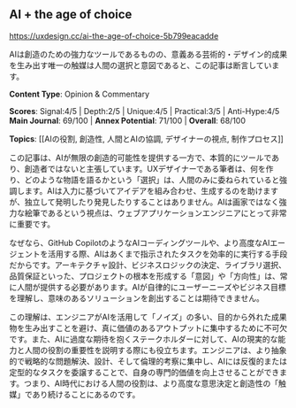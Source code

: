 ## AI + the age of choice

https://uxdesign.cc/ai-the-age-of-choice-5b799eacadde

AIは創造のための強力なツールであるものの、意義ある芸術的・デザイン的成果を生み出す唯一の触媒は人間の選択と意図であると、この記事は断言しています。

**Content Type**: Opinion & Commentary

**Scores**: Signal:4/5 | Depth:2/5 | Unique:4/5 | Practical:3/5 | Anti-Hype:4/5
**Main Journal**: 69/100 | **Annex Potential**: 71/100 | **Overall**: 68/100

**Topics**: [[AIの役割, 創造性, 人間とAIの協調, デザイナーの視点, 制作プロセス]]

この記事は、AIが無限の創造的可能性を提供する一方で、本質的にツールであり、創造者ではないと主張しています。UXデザイナーである筆者は、何を作り、どのような物語を語るかという「選択」は、人間のみに委ねられていると強調します。AIは入力に基づいてアイデアを組み合わせ、生成するのを助けますが、独立して発明したり発見したりすることはありません。AIは画家ではなく強力な絵筆であるという視点は、ウェブアプリケーションエンジニアにとって非常に重要です。

なぜなら、GitHub CopilotのようなAIコーディングツールや、より高度なAIエージェントを活用する際、AIはあくまで指示されたタスクを効率的に実行する手段だからです。アーキテクチャ設計、ビジネスロジックの決定、ライブラリ選択、品質保証といった、プロジェクトの根本を形成する「意図」や「方向性」は、常に人間が提供する必要があります。AIが自律的にユーザーニーズやビジネス目標を理解し、意味のあるソリューションを創出することは期待できません。

この理解は、エンジニアがAIを活用して「ノイズ」の多い、目的から外れた成果物を生み出すことを避け、真に価値のあるアウトプットに集中するために不可欠です。また、AIに過度な期待を抱くステークホルダーに対して、AIの現実的な能力と人間の役割の重要性を説明する際にも役立ちます。エンジニアは、より抽象的で戦略的な問題解決、設計、そして倫理的考察に集中し、AIには反復的または定型的なタスクを委譲することで、自身の専門的価値を向上させることができます。つまり、AI時代における人間の役割は、より高度な意思決定と創造性の「触媒」であり続けることにあるのです。